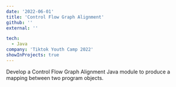 ```yaml
---
date: '2022-06-01'
title: 'Control Flow Graph Alignment'
github: ''
external: ''

tech:
  - Java 
company: 'Tiktok Youth Camp 2022'
showInProjects: true
---
```

Develop a Control Flow Graph Alignment Java module to produce a mapping between two program objects. 
